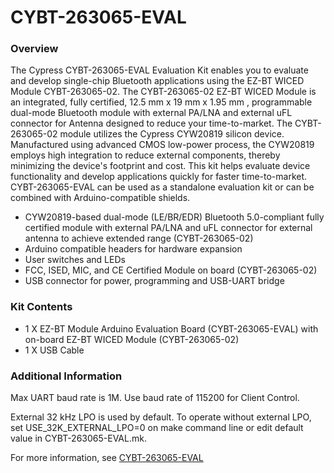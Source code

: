 # CYBT-263065-EVAL

### Overview

The Cypress CYBT-263065-EVAL Evaluation Kit enables you to evaluate and develop single-chip Bluetooth applications using the EZ-BT WICED Module CYBT-263065-02. The CYBT-263065-02 EZ-BT WICED Module is an integrated, fully certified, 12.5 mm x 19 mm x 1.95 mm , programmable dual-mode Bluetooth module with external PA/LNA and external uFL connector for Antenna designed to reduce your time-to-market. The CYBT-263065-02 module utilizes the Cypress CYW20819 silicon device. Manufactured using advanced CMOS low-power process, the CYW20819 employs high integration to reduce external components, thereby minimizing the device's footprint and cost. This kit helps evaluate device functionality and develop applications quickly for faster time-to-market.
CYBT-263065-EVAL can be used as a standalone evaluation kit or can be combined with Arduino-compatible shields.

* CYW20819-based dual-mode (LE/BR/EDR) Bluetooth 5.0-compliant fully certified module with external PA/LNA and uFL connector for external antenna to achieve extended range (CYBT-263065-02)
* Arduino compatible headers for hardware expansion
* User switches and LEDs
* FCC, ISED, MIC, and CE Certified Module on board (CYBT-263065-02)
* USB connector for power, programming and USB-UART bridge

### Kit Contents

* 1 X EZ-BT Module Arduino Evaluation Board (CYBT-263065-EVAL) with on-board EZ-BT WICED Module (CYBT-263065-02)
* 1 X USB Cable

### Additional Information

Max UART baud rate is 1M. Use baud rate of 115200 for Client Control.

External 32 kHz LPO is used by default. To operate without external LPO, set USE\_32K\_EXTERNAL\_LPO=0 on
make command line or edit default value in CYBT-263065-EVAL.mk.

For more information, see [CYBT-263065-EVAL](http://www.cypress.com/CYBT-263065-EVAL)
